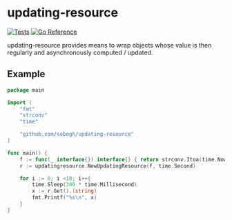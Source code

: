 # updating-resource

[![Tests](https://github.com/sebogh/updating-resource/workflows/Tests/badge.svg)](https://github.com/sebogh/updating-resource/actions?query=workflow%3ATests)
[![Go Reference](https://pkg.go.dev/badge/github.com/sebogh/updating-resource.svg)](https://pkg.go.dev/github.com/sebogh/updating-resource)

updating-resource provides means to wrap objects whose value is then regularly and asynchronously computed / updated.

## Example

~~~~ .go
package main

import (
	"fmt"
	"strconv"
	"time"

	"github.com/sebogh/updating-resource"
)

func main() {
	f := func(_ interface{}) interface{} { return strconv.Itoa(time.Now().Second()) }
	r := updatingresource.NewUpdatingResource(f, time.Second)

	for i := 0; i <10; i++{
		time.Sleep(300 * time.Millisecond)
		x := r.Get().(string)
		fmt.Printf("%s\n", x)
	}
}
~~~~